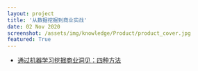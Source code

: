 ```yaml
---
layout: project
title: '从数据挖掘到商业实战'
date: 02 Nov 2020
screenshot: /assets/img/knowledge/Product/product_cover.jpg
featured: True
---
```


- [通过机器学习挖掘商业洞见：四种方法](/collection/DS_Product_notes/getting_insights/) 
